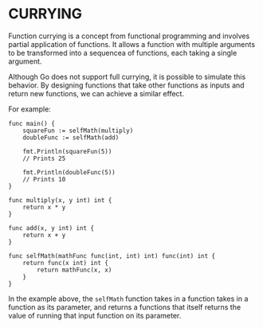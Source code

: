 # CURRYING

Function currying is a concept from functional programming and involves partial application of functions. It allows a function with multiple arguments to be transformed into a sequencea of functions, each taking a single argument.

Although Go does not support full currying, it is possible to simulate this behavior. By designing functions that take other functions as inputs and return new functions, we can achieve a similar effect.

For example:

```
func main() {
    squareFun := selfMath(multiply)
    doubleFunc := selfMath(add)

    fmt.Println(squareFun(5))
    // Prints 25

    fmt.Println(doubleFunc(5))
    // Prints 10
}

func multiply(x, y int) int {
    return x * y
}

func add(x, y int) int {
    return x + y
}

func selfMath(mathFunc func(int, int) int) func(int) int {
    return func(x int) int {
        return mathFunc(x, x)
    }
}
```

In the example above, the `selfMath` function takes in a function takes in a function as its parameter, and returns a functions that itself returns the value of running that input function on its parameter.
